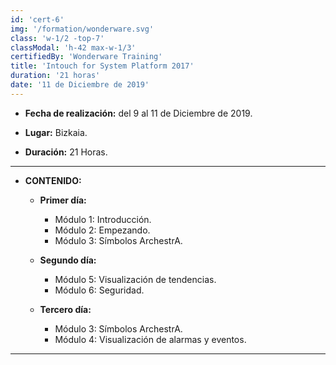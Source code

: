 ```yaml
---
id: 'cert-6'
img: '/formation/wonderware.svg'
class: 'w-1/2 -top-7'
classModal: 'h-42 max-w-1/3'
certifiedBy: 'Wonderware Training'
title: 'Intouch for System Platform 2017'
duration: '21 horas'
date: '11 de Diciembre de 2019'
---
```


- **Fecha de realización:** del 9 al 11 de Diciembre de 2019.

- **Lugar:** Bizkaia.

- **Duración:** 21 Horas.

---

- **CONTENIDO:**

  - **Primer día:**

    - Módulo 1: Introducción.
    - Módulo 2: Empezando.
    - Módulo 3: Símbolos ArchestrA.

  - **Segundo día:**

    - Módulo 5: Visualización de tendencias.
    - Módulo 6: Seguridad.

  - **Tercero día:**

    - Módulo 3: Símbolos ArchestrA.
    - Módulo 4: Visualización de alarmas y eventos.

---
